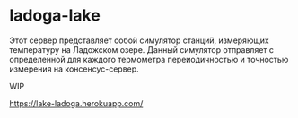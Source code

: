 # ladoga-lake

Этот сервер представляет собой симулятор станций, измеряющих температуру на Ладожском озере. 
Данный симулятор отправляет с определенной для каждого термометра переиодичностью и точностью измерения на консенсус-сервер.

WIP

https://lake-ladoga.herokuapp.com/
